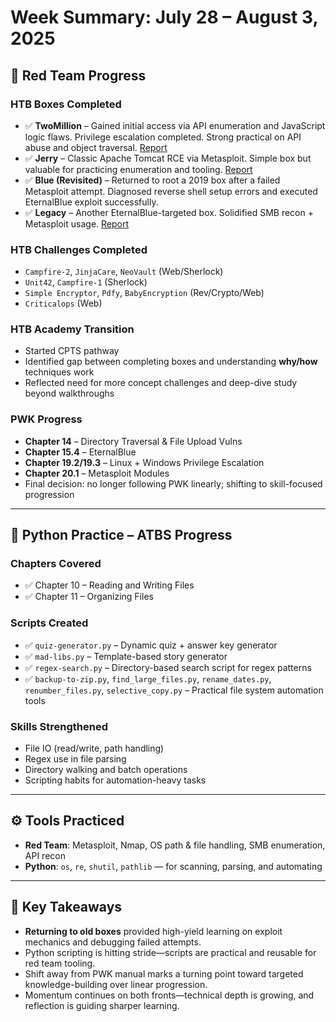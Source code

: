 # Week Summary: July 28 – August 3, 2025

## 🧠 Red Team Progress

### HTB Boxes Completed
- ✅ **TwoMillion** – Gained initial access via API enumeration and JavaScript logic flaws. Privilege escalation completed. Strong practical on API abuse and object traversal. [Report](https://github.com/mermehr/redmind-docs/blob/main/engagements/HTB/TwoMillin-report.md)  
- ✅ **Jerry** – Classic Apache Tomcat RCE via Metasploit. Simple box but valuable for practicing enumeration and tooling. [Report](https://github.com/mermehr/redmind-docs/blob/main/engagements/HTB/Jerry-report.md)  
- ✅ **Blue (Revisited)** – Returned to root a 2019 box after a failed Metasploit attempt. Diagnosed reverse shell setup errors and executed EternalBlue exploit successfully.  
- ✅ **Legacy** – Another EternalBlue-targeted box. Solidified SMB recon + Metasploit usage. [Report](https://github.com/mermehr/redmind-docs/blob/main/engagements/HTB/Legacy-report.md)

### HTB Challenges Completed
- `Campfire-2`, `JinjaCare`, `NeoVault` (Web/Sherlock)  
- `Unit42`, `Campfire-1` (Sherlock)  
- `Simple Encryptor`, `Pdfy`, `BabyEncryption` (Rev/Crypto/Web)  
- `Criticalops` (Web)

### HTB Academy Transition
- Started CPTS pathway  
- Identified gap between completing boxes and understanding **why/how** techniques work  
- Reflected need for more concept challenges and deep-dive study beyond walkthroughs

### PWK Progress
- **Chapter 14** – Directory Traversal & File Upload Vulns  
- **Chapter 15.4** – EternalBlue  
- **Chapter 19.2/19.3** – Linux + Windows Privilege Escalation  
- **Chapter 20.1** – Metasploit Modules  
- Final decision: no longer following PWK linearly; shifting to skill-focused progression

---

## 🐍 Python Practice – ATBS Progress

### Chapters Covered
- ✅ Chapter 10 – Reading and Writing Files  
- ✅ Chapter 11 – Organizing Files

### Scripts Created
- ✅ `quiz-generator.py` – Dynamic quiz + answer key generator  
- ✅ `mad-libs.py` – Template-based story generator  
- ✅ `regex-search.py` – Directory-based search script for regex patterns  
- ✅ `backup-to-zip.py`, `find_large_files.py`, `rename_dates.py`, `renumber_files.py`, `selective_copy.py` – Practical file system automation tools  

### Skills Strengthened
- File IO (read/write, path handling)  
- Regex use in file parsing  
- Directory walking and batch operations  
- Scripting habits for automation-heavy tasks

---

## ⚙️ Tools Practiced
- **Red Team**: Metasploit, Nmap, OS path & file handling, SMB enumeration, API recon  
- **Python**: `os`, `re`, `shutil`, `pathlib` — for scanning, parsing, and automating

---

## 🧠 Key Takeaways
- **Returning to old boxes** provided high-yield learning on exploit mechanics and debugging failed attempts.
- Python scripting is hitting stride—scripts are practical and reusable for red team tooling.
- Shift away from PWK manual marks a turning point toward targeted knowledge-building over linear progression.
- Momentum continues on both fronts—technical depth is growing, and reflection is guiding sharper learning.
